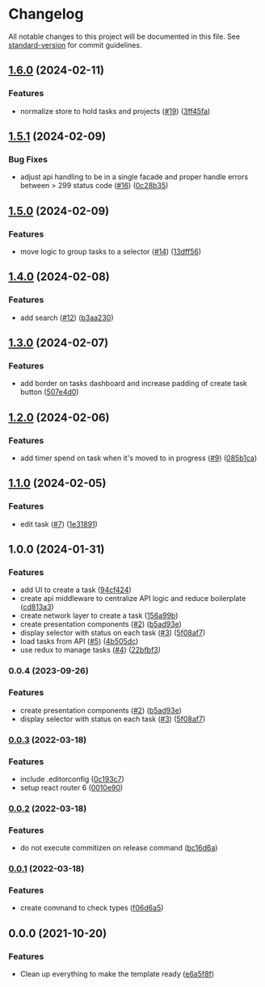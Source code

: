 # Changelog

All notable changes to this project will be documented in this file. See [standard-version](https://github.com/conventional-changelog/standard-version) for commit guidelines.

## [1.6.0](https://github.com/samuelsilvadev/kanban-board/compare/v1.5.1...v1.6.0) (2024-02-11)


### Features

* normalize store to hold tasks and projects ([#19](https://github.com/samuelsilvadev/kanban-board/issues/19)) ([3ff45fa](https://github.com/samuelsilvadev/kanban-board/commit/3ff45faebbd587591fb389f86aba2b64967243b1))

## [1.5.1](https://github.com/samuelsilvadev/kanban-board/compare/v1.5.0...v1.5.1) (2024-02-09)


### Bug Fixes

* adjust api handling to be in a single facade and proper handle errors between &gt; 299 status code ([#16](https://github.com/samuelsilvadev/kanban-board/issues/16)) ([0c28b35](https://github.com/samuelsilvadev/kanban-board/commit/0c28b35e974c20fa8d4e6696cdbd651904137889))

## [1.5.0](https://github.com/samuelsilvadev/kanban-board/compare/v1.4.0...v1.5.0) (2024-02-09)


### Features

* move logic to group tasks to a selector ([#14](https://github.com/samuelsilvadev/kanban-board/issues/14)) ([13dff56](https://github.com/samuelsilvadev/kanban-board/commit/13dff56beef1f4469c6a8a948686bbc3f192acaf))

## [1.4.0](https://github.com/samuelsilvadev/kanban-board/compare/v1.3.0...v1.4.0) (2024-02-08)


### Features

* add search ([#12](https://github.com/samuelsilvadev/kanban-board/issues/12)) ([b3aa230](https://github.com/samuelsilvadev/kanban-board/commit/b3aa230651b424b68a5141a3ea9688c85f768a5c))

## [1.3.0](https://github.com/samuelsilvadev/kanban-board/compare/v1.2.0...v1.3.0) (2024-02-07)


### Features

* add border on tasks dashboard and increase padding of create task button ([507e4d0](https://github.com/samuelsilvadev/kanban-board/commit/507e4d00e327276fa270db3e599d1bf5e1ae2650))

## [1.2.0](https://github.com/samuelsilvadev/kanban-board/compare/v1.1.0...v1.2.0) (2024-02-06)


### Features

* add timer spend on task when it's moved to in progress ([#9](https://github.com/samuelsilvadev/kanban-board/issues/9)) ([085b1ca](https://github.com/samuelsilvadev/kanban-board/commit/085b1caf1f4f9ebc9195e08dc76c81cf10f3b00e))

## [1.1.0](https://github.com/samuelsilvadev/kanban-board/compare/v1.0.0...v1.1.0) (2024-02-05)


### Features

* edit task ([#7](https://github.com/samuelsilvadev/kanban-board/issues/7)) ([1e31891](https://github.com/samuelsilvadev/kanban-board/commit/1e3189118a8f6653a12d4ca4e1e4146c9ccf333b))

## 1.0.0 (2024-01-31)


### Features

* add UI to create a task ([94cf424](https://github.com/samuelsilvadev/kanban-board/commit/94cf424cbddca747bf7a2607335424d3a7097470))
* create api middleware to centralize API logic and reduce boilerplate ([cd813a3](https://github.com/samuelsilvadev/kanban-board/commit/cd813a3f30cab37179b1d1890e469fbe3b94ebc8))
* create network layer to create a task ([156a99b](https://github.com/samuelsilvadev/kanban-board/commit/156a99b2d37035c223fbb2196ed042df76a19715))
* create presentation components ([#2](https://github.com/samuelsilvadev/kanban-board/issues/2)) ([b5ad93e](https://github.com/samuelsilvadev/kanban-board/commit/b5ad93e737254a29ff8054d5ee174160d1840f36))
* display selector with status on each task ([#3](https://github.com/samuelsilvadev/kanban-board/issues/3)) ([5f08af7](https://github.com/samuelsilvadev/kanban-board/commit/5f08af782de5f1d304ca14cc111a30971bf2e02d))
* load tasks from API ([#5](https://github.com/samuelsilvadev/kanban-board/issues/5)) ([4b505dc](https://github.com/samuelsilvadev/kanban-board/commit/4b505dcafc8b6d7407e1bf04a83a5fca6d00b833))
* use redux to manage tasks ([#4](https://github.com/samuelsilvadev/kanban-board/issues/4)) ([22bfbf3](https://github.com/samuelsilvadev/kanban-board/commit/22bfbf3818c44b5bac498c93410413aa41c040ef))

### 0.0.4 (2023-09-26)

### Features

- create presentation components ([#2](https://github.com/samuelsilvadev/kanban-board/issues/2)) ([b5ad93e](https://github.com/samuelsilvadev/kanban-board/commit/b5ad93e737254a29ff8054d5ee174160d1840f36))
- display selector with status on each task ([#3](https://github.com/samuelsilvadev/kanban-board/issues/3)) ([5f08af7](https://github.com/samuelsilvadev/kanban-board/commit/5f08af782de5f1d304ca14cc111a30971bf2e02d))

### [0.0.3](https://github.com/samuelsilvadev/create-react-app-n/compare/v0.0.2...v0.0.3) (2022-03-18)

### Features

- include .editorconfig ([0c193c7](https://github.com/samuelsilvadev/create-react-app-n/commit/0c193c7dfd9cc5ffb8bb4977a5e01fb3ff005c1a))
- setup react router 6 ([0010e90](https://github.com/samuelsilvadev/create-react-app-n/commit/0010e900f2f72a03a38e23ddf5ff9cf3b5c83843))

### [0.0.2](https://github.com/samuelsilvadev/create-react-app-n/compare/v0.0.1...v0.0.2) (2022-03-18)

### Features

- do not execute commitizen on release command ([bc16d6a](https://github.com/samuelsilvadev/create-react-app-n/commit/bc16d6a40b1f8012495e49fc5d9e374e0f73e411))

### [0.0.1](https://github.com/samuelsilvadev/create-react-app-n/compare/v0.0.0...v0.0.1) (2022-03-18)

### Features

- create command to check types ([f06d6a5](https://github.com/samuelsilvadev/create-react-app-n/commit/f06d6a5934e0fd38d6219c33fa51a419be0da886))

## 0.0.0 (2021-10-20)

### Features

- Clean up everything to make the template ready ([e6a5f8f](https://github.com/samuelsilvadev/create-react-app-n/commit/e6a5f8fc26e43aac320581c0eba18bbcde397b8e))
